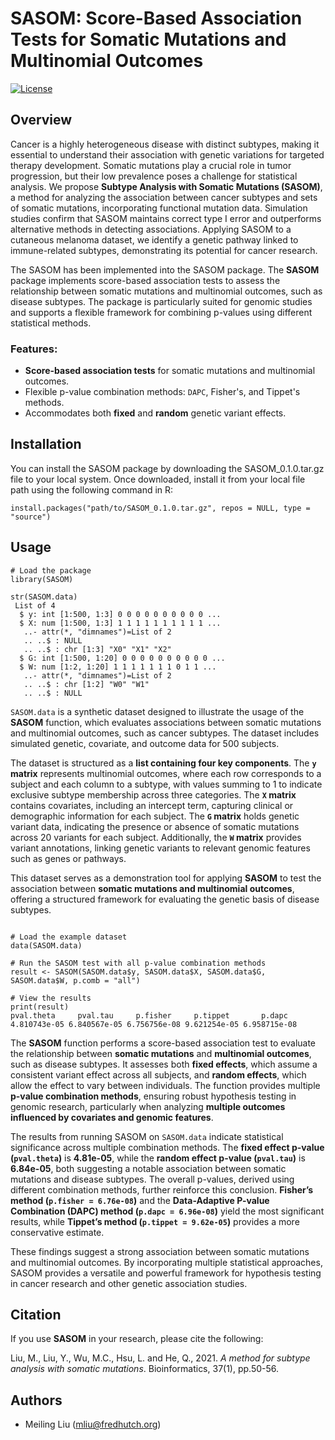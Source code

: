 # SASOM: Score-Based Association Tests for Somatic Mutations and Multinomial Outcomes

[![License](https://img.shields.io/badge/license-LGPL--2.0-blue.svg)](https://www.gnu.org/licenses/old-licenses/lgpl-2.0.html)

## Overview


Cancer is a highly heterogeneous disease with distinct subtypes, making it essential to understand their association with genetic variations for targeted therapy development. Somatic mutations play a crucial role in tumor progression, but their low prevalence poses a challenge for statistical analysis.  We propose **Subtype Analysis with Somatic Mutations (SASOM)**, a method for analyzing the association between cancer subtypes and sets of somatic mutations, incorporating functional mutation data. Simulation studies confirm that SASOM maintains correct type I error and outperforms alternative methods in detecting associations. Applying SASOM to a cutaneous melanoma dataset, we identify a genetic pathway linked to immune-related subtypes, demonstrating its potential for cancer research.

The SASOM has been implemented into the SASOM package. The **SASOM** package implements score-based association tests to assess the relationship between somatic mutations and multinomial outcomes, such as disease subtypes. The package is particularly suited for genomic studies and supports a flexible framework for combining p-values using different statistical methods.

### Features:
- **Score-based association tests** for somatic mutations and multinomial outcomes.
- Flexible p-value combination methods: `DAPC`, Fisher's, and Tippet's methods.
- Accommodates both **fixed** and **random** genetic variant effects.

## Installation
You can install the SASOM package by downloading the SASOM_0.1.0.tar.gz file to your local system. Once downloaded, install it from your local file path using the following command in R:

```{r}
install.packages("path/to/SASOM_0.1.0.tar.gz", repos = NULL, type = "source")
```
## Usage

```{r}
# Load the package
library(SASOM)

str(SASOM.data)
 List of 4
  $ y: int [1:500, 1:3] 0 0 0 0 0 0 0 0 0 0 ...
  $ X: num [1:500, 1:3] 1 1 1 1 1 1 1 1 1 1 ...
   ..- attr(*, "dimnames")=List of 2
   .. ..$ : NULL
   .. ..$ : chr [1:3] "X0" "X1" "X2"
  $ G: int [1:500, 1:20] 0 0 0 0 0 0 0 0 0 0 ...
  $ W: num [1:2, 1:20] 1 1 1 1 1 1 1 0 1 1 ...
   ..- attr(*, "dimnames")=List of 2
   .. ..$ : chr [1:2] "W0" "W1"
   .. ..$ : NULL
```

`SASOM.data` is a synthetic dataset designed to illustrate the usage of the **SASOM** function, which evaluates associations between somatic mutations and multinomial outcomes, such as cancer subtypes. The dataset includes simulated genetic, covariate, and outcome data for 500 subjects.  

The dataset is structured as a **list containing four key components**. The **`y` matrix** represents multinomial outcomes, where each row corresponds to a subject and each column to a subtype, with values summing to 1 to indicate exclusive subtype membership across three categories. The **`X` matrix** contains covariates, including an intercept term, capturing clinical or demographic information for each subject. The **`G` matrix** holds genetic variant data, indicating the presence or absence of somatic mutations across 20 variants for each subject. Additionally, the **`W` matrix** provides variant annotations, linking genetic variants to relevant genomic features such as genes or pathways.  

This dataset serves as a demonstration tool for applying **SASOM** to test the association between **somatic mutations and multinomial outcomes**, offering a structured framework for evaluating the genetic basis of disease subtypes.

```{r}

# Load the example dataset
data(SASOM.data)

# Run the SASOM test with all p-value combination methods
result <- SASOM(SASOM.data$y, SASOM.data$X, SASOM.data$G, SASOM.data$W, p.comb = "all")

# View the results
print(result)
pval.theta     pval.tau     p.fisher     p.tippet       p.dapc
4.810743e-05 6.840567e-05 6.756756e-08 9.621254e-05 6.958715e-08
```

The **SASOM** function performs a score-based association test to evaluate the relationship between **somatic mutations** and **multinomial outcomes**, such as disease subtypes. It assesses both **fixed effects**, which assume a consistent variant effect across all subjects, and **random effects**, which allow the effect to vary between individuals. The function provides multiple **p-value combination methods**, ensuring robust hypothesis testing in genomic research, particularly when analyzing **multiple outcomes influenced by covariates and genomic features**.  

The results from running SASOM on `SASOM.data` indicate statistical significance across multiple combination methods. The **fixed effect p-value (`pval.theta`)** is **4.81e-05**, while the **random effect p-value (`pval.tau`)** is **6.84e-05**, both suggesting a notable association between somatic mutations and disease subtypes. The overall p-values, derived using different combination methods, further reinforce this conclusion. **Fisher’s method (`p.fisher = 6.76e-08`)** and the **Data-Adaptive P-value Combination (DAPC) method (`p.dapc = 6.96e-08`)** yield the most significant results, while **Tippet’s method (`p.tippet = 9.62e-05`)** provides a more conservative estimate.  

These findings suggest a strong association between somatic mutations and multinomial outcomes. By incorporating multiple statistical approaches, SASOM provides a versatile and powerful framework for hypothesis testing in cancer research and other genetic association studies.
## Citation

If you use **SASOM** in your research, please cite the following:

Liu, M., Liu, Y., Wu, M.C., Hsu, L. and He, Q., 2021. *A method for subtype analysis with somatic mutations*. Bioinformatics, 37(1), pp.50-56.

## Authors

- Meiling Liu ([mliu@fredhutch.org](mailto:mliu@fredhutch.org))

